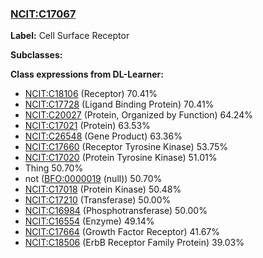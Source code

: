 
### [NCIT:C17067](http://purl.obolibrary.org/obo/NCIT_C17067)
**Label:** Cell Surface Receptor

**Subclasses:** 

**Class expressions from DL-Learner:**

- [NCIT:C18106](http://purl.obolibrary.org/obo/NCIT_C18106) (Receptor) 70.41%
- [NCIT:C17728](http://purl.obolibrary.org/obo/NCIT_C17728) (Ligand Binding Protein) 70.41%
- [NCIT:C20027](http://purl.obolibrary.org/obo/NCIT_C20027) (Protein, Organized by Function) 64.24%
- [NCIT:C17021](http://purl.obolibrary.org/obo/NCIT_C17021) (Protein) 63.53%
- [NCIT:C26548](http://purl.obolibrary.org/obo/NCIT_C26548) (Gene Product) 63.36%
- [NCIT:C17660](http://purl.obolibrary.org/obo/NCIT_C17660) (Receptor Tyrosine Kinase) 53.75%
- [NCIT:C17020](http://purl.obolibrary.org/obo/NCIT_C17020) (Protein Tyrosine Kinase) 51.01%
- Thing 50.70%
- not ([BFO:0000019](http://purl.obolibrary.org/obo/BFO_0000019) (null)) 50.70%
- [NCIT:C17018](http://purl.obolibrary.org/obo/NCIT_C17018) (Protein Kinase) 50.48%
- [NCIT:C17210](http://purl.obolibrary.org/obo/NCIT_C17210) (Transferase) 50.00%
- [NCIT:C16984](http://purl.obolibrary.org/obo/NCIT_C16984) (Phosphotransferase) 50.00%
- [NCIT:C16554](http://purl.obolibrary.org/obo/NCIT_C16554) (Enzyme) 49.14%
- [NCIT:C17664](http://purl.obolibrary.org/obo/NCIT_C17664) (Growth Factor Receptor) 41.67%
- [NCIT:C18506](http://purl.obolibrary.org/obo/NCIT_C18506) (ErbB Receptor Family Protein) 39.03%


